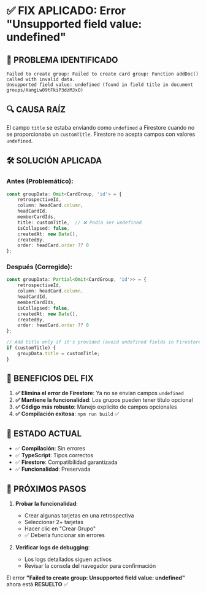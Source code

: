 # ✅ FIX APLICADO: Error "Unsupported field value: undefined"

## 🐛 **PROBLEMA IDENTIFICADO**
```
Failed to create group: Failed to create card group: Function addDoc() called with invalid data. 
Unsupported field value: undefined (found in field title in document groups/XangLw09tFkiP3dzMJxO)
```

## 🔍 **CAUSA RAÍZ**
El campo `title` se estaba enviando como `undefined` a Firestore cuando no se proporcionaba un `customTitle`. Firestore no acepta campos con valores `undefined`.

## 🛠️ **SOLUCIÓN APLICADA**

### Antes (Problemático):
```typescript
const groupData: Omit<CardGroup, 'id'> = {
    retrospectiveId,
    column: headCard.column,
    headCardId,
    memberCardIds,
    title: customTitle,  // ❌ Podía ser undefined
    isCollapsed: false,
    createdAt: new Date(),
    createdBy,
    order: headCard.order ?? 0
};
```

### Después (Corregido):
```typescript
const groupData: Partial<Omit<CardGroup, 'id'>> = {
    retrospectiveId,
    column: headCard.column,
    headCardId,
    memberCardIds,
    isCollapsed: false,
    createdAt: new Date(),
    createdBy,
    order: headCard.order ?? 0
};

// Add title only if it's provided (avoid undefined fields in Firestore)
if (customTitle) {
    groupData.title = customTitle;
}
```

## 🎯 **BENEFICIOS DEL FIX**

1. **✅ Elimina el error de Firestore**: Ya no se envían campos `undefined`
2. **✅ Mantiene la funcionalidad**: Los grupos pueden tener título opcional
3. **✅ Código más robusto**: Manejo explícito de campos opcionales
4. **✅ Compilación exitosa**: `npm run build` ✅

## 🧪 **ESTADO ACTUAL**

- ✅ **Compilación**: Sin errores
- ✅ **TypeScript**: Tipos correctos
- ✅ **Firestore**: Compatibilidad garantizada
- ✅ **Funcionalidad**: Preservada

## 🚀 **PRÓXIMOS PASOS**

1. **Probar la funcionalidad**:
   - Crear algunas tarjetas en una retrospectiva
   - Seleccionar 2+ tarjetas 
   - Hacer clic en "Crear Grupo"
   - ✅ Debería funcionar sin errores

2. **Verificar logs de debugging**:
   - Los logs detallados siguen activos
   - Revisar la consola del navegador para confirmación

El error **"Failed to create group: Unsupported field value: undefined"** ahora está **RESUELTO** ✅
